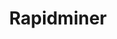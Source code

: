 ---
layout: tag-blog
title: Rapidminer
slug: Rapidminer
category: Development
menu: false
order: 9

---